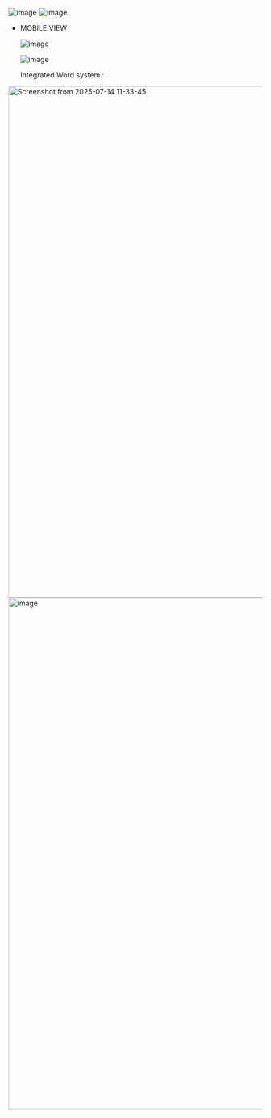 ![image](https://github.com/user-attachments/assets/6b59cf19-ebe1-4e22-b83f-868c051a4f39)
![image](https://github.com/user-attachments/assets/5e8b0527-3198-41b7-a597-b610c9d4451a)


- MOBILE VIEW


  ![image](https://github.com/user-attachments/assets/a70ad1c1-a524-4d2a-b0ff-a2965afeee65)

  ![image](https://github.com/user-attachments/assets/88e45646-9cda-4cd2-8948-e7af48423e58)

  Integrated Word system :
<img width="1840" height="1014" alt="Screenshot from 2025-07-14 11-33-45" src="https://github.com/user-attachments/assets/891c76d5-b5c1-45a5-992c-636eb57b38c1" />

  <img width="1840" height="1014" alt="image" src="https://github.com/user-attachments/assets/6ebaa33d-da35-4e6c-8d40-0bca48ec9a8b" />
